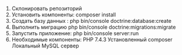 1. Склонировать репозиторий
2. Установить компоненты: composer install
3. Создать базу данных : php bin/console doctrine:database:create
4. Выполнить миграцию php bin/console doctrine:migrations:migrate
5. Запустить приложение: php bin/console server:run
6. Необходимые компоненты:
PHP 7.4.3
Установленный composer
Локальный MySQL сервер
